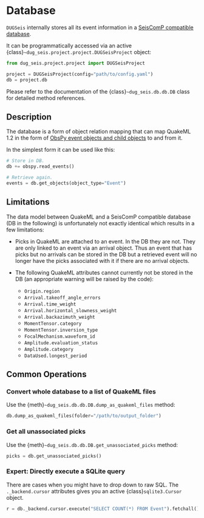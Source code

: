 # Database

`DUGSeis` internally stores all its event information in a [SeisComP compatible
database](https://geofon.gfz-potsdam.de/_uml/).

It can be programmatically accessed via an active
{class}`~dug_seis.project.project.DUGSeisProject` object:

```python
from dug_seis.project.project import DUGSeisProject

project = DUGSeisProject(config="path/to/config.yaml")
db = project.db
```

Please refer to the documentation of the {class}`~dug_seis.db.db.DB` class for
detailed method references.

## Description

The database is a form of object relation mapping that can map QuakeML 1.2 in
the form of [ObsPy event objects and child
objects](https://docs.obspy.org/packages/obspy.core.event.html) to and from it.

In the simplest form it can be used like this:

```python
# Store in DB.
db += obspy.read_events()

# Retrieve again.
events = db.get_objects(object_type="Event")
```

## Limitations

The data model between QuakeML and a SeisComP compatible database (DB in the
following) is unfortunately not exactly identical which results in a few
limitations:

* Picks in QuakeML are attached to an event. In the DB they are not. They are
  only linked to an event via an arrival object. Thus an event that has picks
  but no arrivals can be stored in the DB but a retrieved event will no longer
  have the picks associated with it if there are no arrival objects.
* The following QuakeML attributes cannot currently not be stored in the DB (an
  appropriate warning will be raised by the code):

  - `Origin.region`
  - `Arrival.takeoff_angle_errors`
  - `Arrival.time_weight`
  - `Arrival.horizontal_slowness_weight`
  - `Arrival.backazimuth_weight`
  - `MomentTensor.category`
  - `MomentTensor.inversion_type`
  - `FocalMechanism.waveform_id`
  - `Amplitude.evaluation_status`
  - `Amplitude.category`
  - `DataUsed.longest_period`

## Common Operations

### Convert whole database to a list of QuakeML files

Use the {meth}`~dug_seis.db.db.DB.dump_as_quakeml_files` method:

```python
db.dump_as_quakeml_files(folder="/path/to/output_folder")
```

### Get all unassociated picks

Use the {meth}`~dug_seis.db.db.DB.get_unassociated_picks` method:

```python
picks = db.get_unassociated_picks()
```

### Expert: Directly execute a SQLite query

There are cases when you might have to drop down to raw SQL. The
`._backend.cursor` attributes gives you an active {class}`sqlite3.Cursor`
object.

```python
r = db._backend.cursor.execute("SELECT COUNT(*) FROM Event").fetchall();
```